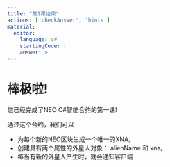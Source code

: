 ```yaml
---
title: "第1课结束"
actions: ['checkAnswer', 'hints']
material: 
  editor:
    language: c#
    startingCode: |
    answer: > 
---
```


# 棒极啦! 

您已经完成了NEO C#智能合约的第一课! 

通过这个合约，我们可以 

- 为每个新的NEO区块生成一个唯一的XNA。
- 创建具有两个属性的外星人对象： alienName 和 xna。
- 每当有新的外星人产生时，就会通知客户端
